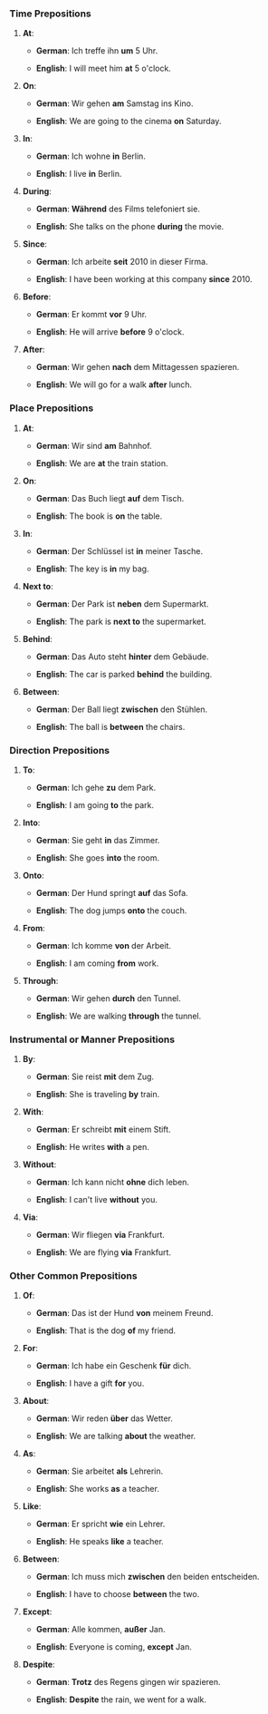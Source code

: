 
### **Time Prepositions**

1. **At**:
    
    - **German**: Ich treffe ihn **um** 5 Uhr.
        
    - **English**: I will meet him **at** 5 o'clock.
        
2. **On**:
    
    - **German**: Wir gehen **am** Samstag ins Kino.
        
    - **English**: We are going to the cinema **on** Saturday.
        
3. **In**:
    
    - **German**: Ich wohne **in** Berlin.
        
    - **English**: I live **in** Berlin.
        
4. **During**:
    
    - **German**: **Während** des Films telefoniert sie.
        
    - **English**: She talks on the phone **during** the movie.
        
5. **Since**:
    
    - **German**: Ich arbeite **seit** 2010 in dieser Firma.
        
    - **English**: I have been working at this company **since** 2010.
        
6. **Before**:
    
    - **German**: Er kommt **vor** 9 Uhr.
        
    - **English**: He will arrive **before** 9 o'clock.
        
7. **After**:
    
    - **German**: Wir gehen **nach** dem Mittagessen spazieren.
        
    - **English**: We will go for a walk **after** lunch.
        

### **Place Prepositions**

1. **At**:
    
    - **German**: Wir sind **am** Bahnhof.
        
    - **English**: We are **at** the train station.
        
2. **On**:
    
    - **German**: Das Buch liegt **auf** dem Tisch.
        
    - **English**: The book is **on** the table.
        
3. **In**:
    
    - **German**: Der Schlüssel ist **in** meiner Tasche.
        
    - **English**: The key is **in** my bag.
        
4. **Next to**:
    
    - **German**: Der Park ist **neben** dem Supermarkt.
        
    - **English**: The park is **next to** the supermarket.
        
5. **Behind**:
    
    - **German**: Das Auto steht **hinter** dem Gebäude.
        
    - **English**: The car is parked **behind** the building.
        
6. **Between**:
    
    - **German**: Der Ball liegt **zwischen** den Stühlen.
        
    - **English**: The ball is **between** the chairs.
        

### **Direction Prepositions**

1. **To**:
    
    - **German**: Ich gehe **zu** dem Park.
        
    - **English**: I am going **to** the park.
        
2. **Into**:
    
    - **German**: Sie geht **in** das Zimmer.
        
    - **English**: She goes **into** the room.
        
3. **Onto**:
    
    - **German**: Der Hund springt **auf** das Sofa.
        
    - **English**: The dog jumps **onto** the couch.
        
4. **From**:
    
    - **German**: Ich komme **von** der Arbeit.
        
    - **English**: I am coming **from** work.
        
5. **Through**:
    
    - **German**: Wir gehen **durch** den Tunnel.
        
    - **English**: We are walking **through** the tunnel.
        

### **Instrumental or Manner Prepositions**

1. **By**:
    
    - **German**: Sie reist **mit** dem Zug.
        
    - **English**: She is traveling **by** train.
        
2. **With**:
    
    - **German**: Er schreibt **mit** einem Stift.
        
    - **English**: He writes **with** a pen.
        
3. **Without**:
    
    - **German**: Ich kann nicht **ohne** dich leben.
        
    - **English**: I can't live **without** you.
        
4. **Via**:
    
    - **German**: Wir fliegen **via** Frankfurt.
        
    - **English**: We are flying **via** Frankfurt.
        

### **Other Common Prepositions**

1. **Of**:
    
    - **German**: Das ist der Hund **von** meinem Freund.
        
    - **English**: That is the dog **of** my friend.
        
2. **For**:
    
    - **German**: Ich habe ein Geschenk **für** dich.
        
    - **English**: I have a gift **for** you.
        
3. **About**:
    
    - **German**: Wir reden **über** das Wetter.
        
    - **English**: We are talking **about** the weather.
        
4. **As**:
    
    - **German**: Sie arbeitet **als** Lehrerin.
        
    - **English**: She works **as** a teacher.
        
5. **Like**:
    
    - **German**: Er spricht **wie** ein Lehrer.
        
    - **English**: He speaks **like** a teacher.
        
6. **Between**:
    
    - **German**: Ich muss mich **zwischen** den beiden entscheiden.
        
    - **English**: I have to choose **between** the two.
        
7. **Except**:
    
    - **German**: Alle kommen, **außer** Jan.
        
    - **English**: Everyone is coming, **except** Jan.
        
8. **Despite**:
    
    - **German**: **Trotz** des Regens gingen wir spazieren.
        
    - **English**: **Despite** the rain, we went for a walk.
        

